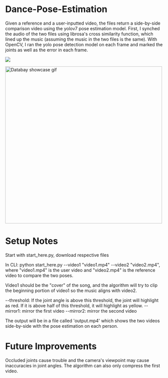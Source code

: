 # Dance-Pose-Estimation
Given a reference and a user-inputted video, the files return a side-by-side comparison video using the yolov7 pose estimation model. First, I synched the audio of the two files using librosa's cross similarity function, which lined up the music (assuming the music in the two files is the same). With OpenCV, I ran the yolo pose detection model on each frame and marked the joints as well as the error in each frame.

![](https://github.com/jxl22000/Dance-Pose-Estimation/blob/main/PoseEstimationDemo.gif)

<img src="https://github.com/jxl22000/Dance-Pose-Estimation/blob/main/PoseEstimationDemo.gif" alt="Databay showcase gif" title="Databay showcase gif" width="500"/>


# Setup Notes
Start with start_here.py, download respective files

In CLI: python start_here.py --video1 "video1.mp4" --video2 "video2.mp4", where "video1.mp4" is the user video and "video2.mp4" is the reference video to compare the two poses. 

Video1 should be the "cover" of the song, and the algorithm will try to clip the beginning portion of video1 so the music aligns with video2. 

--threshold: If the joint angle is above this threshold, the joint will highlight as red. If it is above half of this threshold, it will highlight as yellow.
--mirror1: mirror the first video
--mirror2: mirror the second video

The output will be in a file called 'output.mp4' which shows the two videos side-by-side with the pose estimation on each person.

# Future Improvements

Occluded joints cause trouble and the camera's viewpoint may cause inaccuracies in joint angles. The algorithm can also only compress the first video. 

